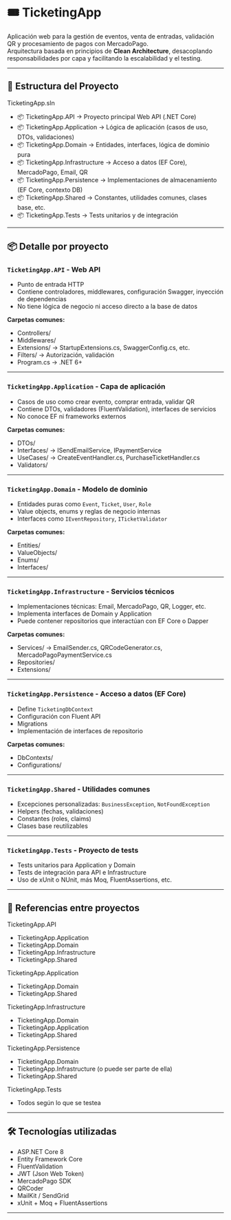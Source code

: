 # 🎟️ TicketingApp

Aplicación web para la gestión de eventos, venta de entradas, validación QR y procesamiento de pagos con MercadoPago.  
Arquitectura basada en principios de **Clean Architecture**, desacoplando responsabilidades por capa y facilitando la escalabilidad y el testing.

---

## 📁 Estructura del Proyecto

TicketingApp.sln

- 📦 TicketingApp.API → Proyecto principal Web API (.NET Core)
- 📦 TicketingApp.Application → Lógica de aplicación (casos de uso, DTOs, validaciones)
- 📦 TicketingApp.Domain → Entidades, interfaces, lógica de dominio pura
- 📦 TicketingApp.Infrastructure → Acceso a datos (EF Core), MercadoPago, Email, QR
- 📦 TicketingApp.Persistence → Implementaciones de almacenamiento (EF Core, contexto DB)
- 📦 TicketingApp.Shared → Constantes, utilidades comunes, clases base, etc.
- 📦 TicketingApp.Tests → Tests unitarios y de integración

---

## 📦 Detalle por proyecto

### `TicketingApp.API` - Web API

- Punto de entrada HTTP
- Contiene controladores, middlewares, configuración Swagger, inyección de dependencias
- No tiene lógica de negocio ni acceso directo a la base de datos

**Carpetas comunes:**

- Controllers/
- Middlewares/
- Extensions/ → StartupExtensions.cs, SwaggerConfig.cs, etc.
- Filters/ → Autorización, validación
- Program.cs → .NET 6+



---

### `TicketingApp.Application` - Capa de aplicación

- Casos de uso como crear evento, comprar entrada, validar QR
- Contiene DTOs, validadores (FluentValidation), interfaces de servicios
- No conoce EF ni frameworks externos

**Carpetas comunes:**

- DTOs/
- Interfaces/ → ISendEmailService, IPaymentService
- UseCases/ → CreateEventHandler.cs, PurchaseTicketHandler.cs
- Validators/


---

### `TicketingApp.Domain` - Modelo de dominio

- Entidades puras como `Event`, `Ticket`, `User`, `Role`
- Value objects, enums y reglas de negocio internas
- Interfaces como `IEventRepository`, `ITicketValidator`

**Carpetas comunes:**

- Entities/
- ValueObjects/
- Enums/
- Interfaces/


---

### `TicketingApp.Infrastructure` - Servicios técnicos

- Implementaciones técnicas: Email, MercadoPago, QR, Logger, etc.
- Implementa interfaces de Domain y Application
- Puede contener repositorios que interactúan con EF Core o Dapper

**Carpetas comunes:**

- Services/ → EmailSender.cs, QRCodeGenerator.cs, MercadoPagoPaymentService.cs
- Repositories/
- Extensions/


---

### `TicketingApp.Persistence` - Acceso a datos (EF Core)

- Define `TicketingDbContext`
- Configuración con Fluent API
- Migrations
- Implementación de interfaces de repositorio

**Carpetas comunes:**

- DbContexts/
- Configurations/



---

### `TicketingApp.Shared` - Utilidades comunes

- Excepciones personalizadas: `BusinessException`, `NotFoundException`
- Helpers (fechas, validaciones)
- Constantes (roles, claims)
- Clases base reutilizables

---

### `TicketingApp.Tests` - Proyecto de tests

- Tests unitarios para Application y Domain
- Tests de integración para API e Infrastructure
- Uso de xUnit o NUnit, más Moq, FluentAssertions, etc.

---

## 🔁 Referencias entre proyectos

TicketingApp.API
- TicketingApp.Application
- TicketingApp.Domain
- TicketingApp.Infrastructure
- TicketingApp.Shared

TicketingApp.Application
- TicketingApp.Domain
- TicketingApp.Shared

TicketingApp.Infrastructure
- TicketingApp.Domain
- TicketingApp.Application
- TicketingApp.Shared

TicketingApp.Persistence
- TicketingApp.Domain
- TicketingApp.Infrastructure (o puede ser parte de ella)
- TicketingApp.Shared

TicketingApp.Tests
- Todos según lo que se testea



---

## 🛠️ Tecnologías utilizadas

- ASP.NET Core 8
- Entity Framework Core
- FluentValidation
- JWT (Json Web Token)
- MercadoPago SDK
- QRCoder
- MailKit / SendGrid
- xUnit + Moq + FluentAssertions

---

